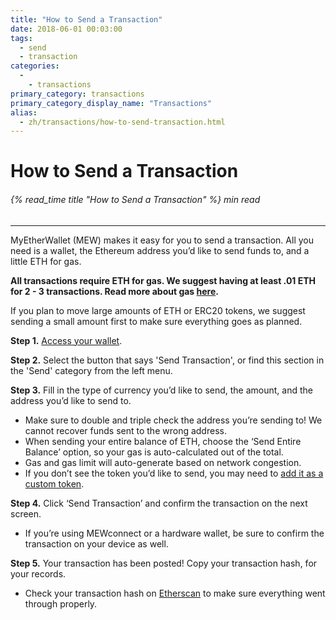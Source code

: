 ```yaml
---
title: "How to Send a Transaction"
date: 2018-06-01 00:03:00
tags:
  - send
  - transaction
categories:
  - 
    - transactions
primary_category: transactions
primary_category_display_name: "Transactions"
alias:
  - zh/transactions/how-to-send-transaction.html
---
```


# **How to Send a Transaction**

###### {% read_time title "How to Send a Transaction" %} min read

* * *

MyEtherWallet (MEW) makes it easy for you to send a transaction. All you need is a wallet, the Ethereum address you’d like to send funds to, and a little ETH for gas.

**All transactions require ETH for gas. We suggest having at least .01 ETH for 2 - 3 transactions. Read more about gas [here](/@@@@@@/transactions/what-is-gas/).**

If you plan to move large amounts of ETH or ERC20 tokens, we suggest sending a small amount first to make sure everything goes as planned.

**Step 1.** [Access your wallet](/@@@@@@/getting-started/how-to-access-your-wallet/).

**Step 2.** Select the button that says 'Send Transaction', or find this section in the 'Send' category from the left menu.

**Step 3.** Fill in the type of currency you’d like to send, the amount, and the address you’d like to send to.

-   Make sure to double and triple check the address you’re sending to! We cannot recover funds sent to the wrong address.
-   When sending your entire balance of ETH, choose the ‘Send Entire Balance’ option, so your gas is auto-calculated out of the total.
-   Gas and gas limit will auto-generate based on network congestion.
-   If you don’t see the token you’d like to send, you may need to [add it as a custom token](/@@@@@@/tokens/how-to-add-custom-token/).

**Step 4.** Click ‘Send Transaction’ and confirm the transaction on the next screen.

-   If you’re using MEWconnect or a hardware wallet, be sure to confirm the transaction on your device as well.

**Step 5.** Your transaction has been posted! Copy your transaction hash, for your records.

-   Check your transaction hash on [Etherscan](https://etherscan.io) to make sure everything went through properly.
